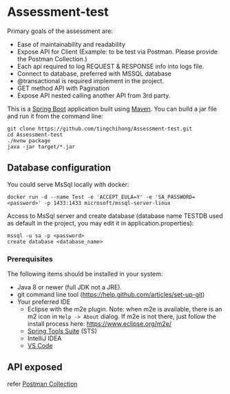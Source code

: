 # Assessment-test

Primary goals of the assessment are:
* Ease of maintainability and readability
* Expose API for Client (Example: to be test via Postman. Please provide the Postman Collection.)
* Each api required to log REQUEST & RESPONSE info into logs file.
* Connect to database, preferred with MSSQL database
* @transactional is required implement in the project.
* GET method API with Pagination
* Expose API nested calling another API from 3rd party.


This is a [Spring Boot](https://spring.io/guides/gs/spring-boot) application built using [Maven](https://spring.io/guides/gs/maven/).
You can build a jar file and run it from the command line:


```
git clone https://github.com/tingchihong/Assessment-test.git
cd Assessment-test
./mvnw package
java -jar target/*.jar
```

## Database configuration
You could serve MsSql locally with docker:

```
docker run -d --name Test -e 'ACCEPT_EULA=Y' -e 'SA_PASSWORD=<password>' -p 1433:1433 microsoft/mssql-server-linux
```
Access to MsSql server and create database
(database name TESTDB used as default in the project, you may edit it in application.properties):
```
mssql -u sa -p <password>
create database <database_name>
```

### Prerequisites
The following items should be installed in your system:
* Java 8 or newer (full JDK not a JRE).
* git command line tool (https://help.github.com/articles/set-up-git)
* Your preferred IDE 
  * Eclipse with the m2e plugin. Note: when m2e is available, there is an m2 icon in `Help -> About` dialog. If m2e is
  not there, just follow the install process here: https://www.eclipse.org/m2e/
  * [Spring Tools Suite](https://spring.io/tools) (STS)
  * IntelliJ IDEA
  * [VS Code](https://code.visualstudio.com)
  
## API exposed
refer [Postman Collection](https://www.getpostman.com/collections/826cafd0ccb93bf0fb68)

